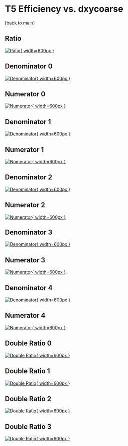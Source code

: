 # T5 Efficiency vs. dxycoarse

[[back to main](./)]



## Ratio

[![Ratio](../mtv/var/T5_base_211_0_eff_dxycoarse.png){ width=600px }](../mtv/var/T5_base_211_0_eff_dxycoarse.pdf)

## Denominator 0

[![Denominator](../mtv/den/T5_base_211_0_eff_dxycoarse_den0.png){ width=600px }](../mtv/den/T5_base_211_0_eff_dxycoarse_den0.pdf)

## Numerator 0

[![Numerator](../mtv/num/T5_base_211_0_eff_dxycoarse_num0.png){ width=600px }](../mtv/num/T5_base_211_0_eff_dxycoarse_num0.pdf)

## Denominator 1

[![Denominator](../mtv/den/T5_base_211_0_eff_dxycoarse_den1.png){ width=600px }](../mtv/den/T5_base_211_0_eff_dxycoarse_den1.pdf)

## Numerator 1

[![Numerator](../mtv/num/T5_base_211_0_eff_dxycoarse_num1.png){ width=600px }](../mtv/num/T5_base_211_0_eff_dxycoarse_num1.pdf)

## Denominator 2

[![Denominator](../mtv/den/T5_base_211_0_eff_dxycoarse_den2.png){ width=600px }](../mtv/den/T5_base_211_0_eff_dxycoarse_den2.pdf)

## Numerator 2

[![Numerator](../mtv/num/T5_base_211_0_eff_dxycoarse_num2.png){ width=600px }](../mtv/num/T5_base_211_0_eff_dxycoarse_num2.pdf)

## Denominator 3

[![Denominator](../mtv/den/T5_base_211_0_eff_dxycoarse_den3.png){ width=600px }](../mtv/den/T5_base_211_0_eff_dxycoarse_den3.pdf)

## Numerator 3

[![Numerator](../mtv/num/T5_base_211_0_eff_dxycoarse_num3.png){ width=600px }](../mtv/num/T5_base_211_0_eff_dxycoarse_num3.pdf)

## Denominator 4

[![Denominator](../mtv/den/T5_base_211_0_eff_dxycoarse_den4.png){ width=600px }](../mtv/den/T5_base_211_0_eff_dxycoarse_den4.pdf)

## Numerator 4

[![Numerator](../mtv/num/T5_base_211_0_eff_dxycoarse_num4.png){ width=600px }](../mtv/num/T5_base_211_0_eff_dxycoarse_num4.pdf)

## Double Ratio 0

[![Double Ratio](../mtv/ratio/T5_base_211_0_eff_dxycoarse_ratio0.png){ width=600px }](../mtv/ratio/T5_base_211_0_eff_dxycoarse_ratio0.pdf)

## Double Ratio 1

[![Double Ratio](../mtv/ratio/T5_base_211_0_eff_dxycoarse_ratio1.png){ width=600px }](../mtv/ratio/T5_base_211_0_eff_dxycoarse_ratio1.pdf)

## Double Ratio 2

[![Double Ratio](../mtv/ratio/T5_base_211_0_eff_dxycoarse_ratio2.png){ width=600px }](../mtv/ratio/T5_base_211_0_eff_dxycoarse_ratio2.pdf)

## Double Ratio 3

[![Double Ratio](../mtv/ratio/T5_base_211_0_eff_dxycoarse_ratio3.png){ width=600px }](../mtv/ratio/T5_base_211_0_eff_dxycoarse_ratio3.pdf)

